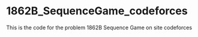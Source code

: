 # 1862B_SequenceGame_codeforces
This is the code for the problem 1862B Sequence Game on site codeforces
